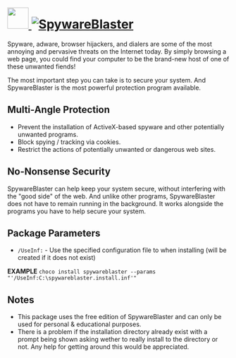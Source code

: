 # [<img src="https://cdn.jsdelivr.net/gh/AdmiringWorm/chocolatey-packages@ce5b94c36d002e69d93d44283712e5645f87d860/automatic/spywareblaster/icons/spywareblaster.png" height="48" width="48" /> ![SpywareBlaster](https://img.shields.io/chocolatey/v/spywareblaster.svg?label=SpywareBlaster&style=for-the-badge)](https://chocolatey.org/packages/spywareblaster)

Spyware, adware, browser hijackers, and dialers are some of the most annoying and pervasive threats on the Internet today. By simply browsing a web page, you could find your computer to be the brand-new host of one of these unwanted fiends!

The most important step you can take is to secure your system. And SpywareBlaster is the most powerful protection program available.

## Multi-Angle Protection

- Prevent the installation of ActiveX-based spyware and other potentially unwanted programs.
- Block spying / tracking via cookies.
- Restrict the actions of potentially unwanted or dangerous web sites.

## No-Nonsense Security

SpywareBlaster can help keep your system secure, without interfering with the "good side" of the web. And unlike other programs, SpywareBlaster does not have to remain running in the background. It works alongside the programs you have to help secure your system.

## Package Parameters

- `/UseInf:` - Use the specified configuration file to when installing (will be created if it does not exist)

**EXAMPLE**
`choco install spywareblaster --params "'/UseInf:C:\spywareblaster.install.inf'"`

## Notes

- This package uses the free edition of SpywareBlaster and can only be used for personal & educational purposes.
- There is a problem if the installation directory already exist with a prompt being shown asking wether to really install to the directory or not. Any help for getting around this would be appreciated.
